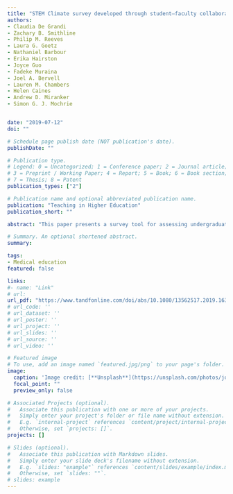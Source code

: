 ```yaml
---
title: "STEM Climate survey developed through student–faculty collaboration"
authors:
- Claudia De Grandi
- Zachary B. Smithline
- Philip M. Reeves
- Laura G. Goetz
- Nathaniel Barbour
- Erika Hairston
- Joyce Guo
- Fadeke Muraina
- Joel A. Bervell
- Lauren M. Chambers
- Helen Caines
- Andrew D. Miranker
- Simon G. J. Mochrie


date: "2019-07-12"
doi: ""

# Schedule page publish date (NOT publication's date).
publishDate: ""

# Publication type.
# Legend: 0 = Uncategorized; 1 = Conference paper; 2 = Journal article;
# 3 = Preprint / Working Paper; 4 = Report; 5 = Book; 6 = Book section;
# 7 = Thesis; 8 = Patent
publication_types: ["2"]

# Publication name and optional abbreviated publication name.
publication: "Teaching in Higher Education"
publication_short: ""

abstract: "This paper presents a survey tool for assessing undergraduate STEM environments at institutions of higher learning. Such surveys typically appear in methodology sections of focused, hypothesis-driven papers written by and for education studies specialists. We sought to compose a different kind of survey tool, one that enables STEM instructors, nonspecialists in educational research, to probe undergraduate STEM climate at their institutions in broad, exploratory terms. We accomplished this goal by assembling a diverse research team of students and faculty, those who directly shape and experience undergraduate STEM climate. We supplement our paper by including a preliminary analysis of the data from the first administration of the survey at our institution. Our goal here is chiefly pedagogical: to suggest an approach to data analysis for those implementing our survey. In sum, our project invites college STEM instructors to enter into a discussion that, though often marginalized, plays a central role in shaping their capacity to teach inclusively."

# Summary. An optional shortened abstract.
summary:

tags:
- Medical education
featured: false

links:
#- name: "Link"
# url: 
url_pdf: "https://www.tandfonline.com/doi/abs/10.1080/13562517.2019.1636219"
# url_code: ''
# url_dataset: ''
# url_poster: ''
# url_project: ''
# url_slides: ''
# url_source: ''
# url_video: ''

# Featured image
# To use, add an image named `featured.jpg/png` to your page's folder. 
image:
  caption: 'Image credit: [**Unsplash**](https://unsplash.com/photos/jdD8gXaTZsc)'
  focal_point: ""
  preview_only: false

# Associated Projects (optional).
#   Associate this publication with one or more of your projects.
#   Simply enter your project's folder or file name without extension.
#   E.g. `internal-project` references `content/project/internal-project/index.md`.
#   Otherwise, set `projects: []`.
projects: []

# Slides (optional).
#   Associate this publication with Markdown slides.
#   Simply enter your slide deck's filename without extension.
#   E.g. `slides: "example"` references `content/slides/example/index.md`.
#   Otherwise, set `slides: ""`.
# slides: example
---
```




